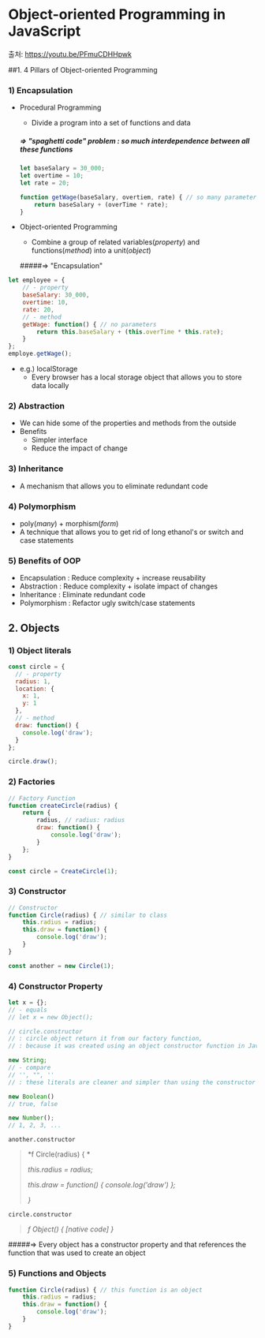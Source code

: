 # Object-oriented Programming in JavaScript

출처: https://youtu.be/PFmuCDHHpwk



##1. 4 Pillars of Object-oriented Programming

### 1) Encapsulation

- Procedural Programming

  - Divide a program into a set of functions and data

  ##### => "spaghetti code" problem : so much interdependence between all these functions

  ```javascript
  let baseSalary = 30_000;
  let overtime = 10;
  let rate = 20;
  
  function getWage(baseSalary, overtiem, rate) { // so many parameters
      return baseSalary + (overTime * rate);
  }
  ```

- Object-oriented Programming

  - Combine a group of related variables(*property*) and functions(*method*) into a unit(*object*)

  #####=> "Encapsulation"

```javascript
let employee = {
    // - property
    baseSalary: 30_000,
    overtime: 10,
    rate: 20,
    // - method
    getWage: function() { // no parameters
        return this.baseSalary + (this.overTime * this.rate);
    }
};
employe.getWage();
```



- e.g.) localStorage
  - Every browser has a local storage object that allows you to store data locally



### 2) Abstraction

* We can hide some of the properties and methods from the outside
* Benefits
  * Simpler interface
  * Reduce the impact of change



### 3) Inheritance

* A mechanism that allows you to eliminate redundant code



### 4) Polymorphism

* poly(*many*) + morphism(*form*) 
* A technique that allows you to get rid of long ethanol's or switch and case statements



### 5) Benefits of OOP

* Encapsulation : Reduce complexity + increase reusability
* Abstraction : Reduce complexity + isolate impact of changes
* Inheritance : Eliminate redundant code
* Polymorphism : Refactor ugly switch/case statements





## 2. Objects

### 1) Object literals

```javascript
const circle = {
  // - property
  radius: 1,
  location: {
    x: 1,
    y: 1
  },
  // - method
  draw: function() { 
    console.log('draw');
  }
};

circle.draw();
```



### 2) Factories

```javascript
// Factory Function
function createCircle(radius) {
    return {
        radius, // radius: radius
        draw: function() {
            console.log('draw');
        }
    };
}

const circle = CreateCircle(1);
```



### 3) Constructor

```javascript
// Constructor
function Circle(radius) { // similar to class
    this.radius = radius;
    this.draw = function() {
        console.log('draw');
    }
}

const another = new Circle(1);
```



### 4) Constructor Property

```javascript
let x = {};
// - equals 
// let x = new Object();

// circle.constructor
// : circle object return it from our factory function,
// : because it was created using an object constructor function in JavaScript

new String; 
// - compare
// '', "", '' 
// : these literals are cleaner and simpler than using the constructor

new Boolean()
// true, false

new Number();
// 1, 2, 3, ...
```



`another.constructor`

> *f  Circle(radius) { *
>
>    _this.radius = radius;_
>
>    _this.draw = function() { console.log('draw') };_
>
> _}_



`circle.constructor`

> *f  Object() { [native code] }*



#####=> Every object has a constructor property and that references the function that was used to create an object



### 5) Functions and Objects

```javascript
function Circle(radius) { // this function is an object
    this.radius = radius;
    this.draw = function() {
        console.log('draw');
    }
}
```

